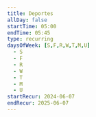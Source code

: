 ```yaml
---
title: Deportes
allDay: false
startTime: 05:00
endTime: 05:45
type: recurring
daysOfWeek: [S,F,R,W,T,M,U]
  - S
  - F
  - R
  - W
  - T
  - M
  - U
startRecur: 2024-06-07
endRecur: 2025-06-07
---
```

